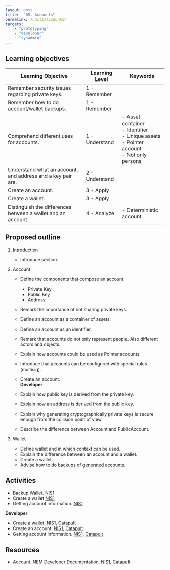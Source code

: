 ```yaml
---
layout: post
title:  "05. Accounts"
permalink: /units/accounts/
targets: 
    - "prototyping"
    - "developer"
    - "sysadmin"
---
```


## Learning objectives

| Learning Objective | Learning Level | Keywords |
| --- | --- | --- |
| Remember security issues regarding private keys. | 1 - Remember | |
|Remember how to do account/wallet backups. | 1 - Remember | |
| Comprehend different uses for accounts. | 1 - Understand | - Asset container <br> - Identifier <br> - Unique assets <br> - Pointer account <br> - Not only persons |
| Understand what an account, and address and a key pair are. | 2 - Understand | |
| Create an account. | 3 - Apply | |
| Create a wallet. | 3 - Apply | |
| Distinguish the differences between a wallet and an account. | 4 - Analyze | - Deterministic account |

## Proposed outline

1. Introduction
    * Introduce section.
2. Account
    * Define the components that compose an account.
        - Private Key
        - Public Key
        - Address

    * Remark the importance of not sharing private keys.
    * Define an account as a container of assets.
    * Define an account as an identifier.
    * Remark that accounts do not only represent people. Also different actors and objects.
    * Explain how accounts could be used as Pointer accounts.
    * Introduce that accounts can be configured with special rules (multisig).
    * Create an account.
    <br>**Developer**
    * Explain how public key is derived from the private key.
    * Explain how an address is derived from the public key.
    * Explain why generating cryptographically private keys is secure enough from the collision point of view.
    * Describe the difference between Account and PublicAccount.

3. Wallet
    * Define wallet and in which context can be used.
    * Explain the difference between an account and a wallet.
    * Create a wallet.
    * Advise how to do backups of generated accounts.


## Activities

* Backup Wallet. [NIS1](http://docs.nem.io/en/nanowallet/backup-wallet)
* Create a wallet [NIS1](http://docs.nem.io/en/nanowallet/creating-a-wallet)
* Getting account information. [NIS1](http://docs.nem.io/en/nanowallet/nanowallet-explorer)  

**Developer**                                                                                                                                              
* Create a wallet. [NIS1](https://nemlibrary.com/documentation/wallet/), [Catapult](https://nemtech.github.io/guides/account/creating-and-opening-an-account.html)
* Create an account. [NIS1](https://nemlibrary.com/documentation/wallet/), [Catapult](https://nemtech.github.io/guides/account/creating-and-opening-an-account.html)
* Getting account information. [NIS1](https://nemlibrary.com/guide/account/), [Catapult](https://nemtech.github.io/guides/account/getting-account-information.html)

## Resources

* Account. NEM Developer Documentation. [NIS1](https://docs.nem.io/en/address-components), [Catapult](https://nemtech.github.io/concepts/account.html)